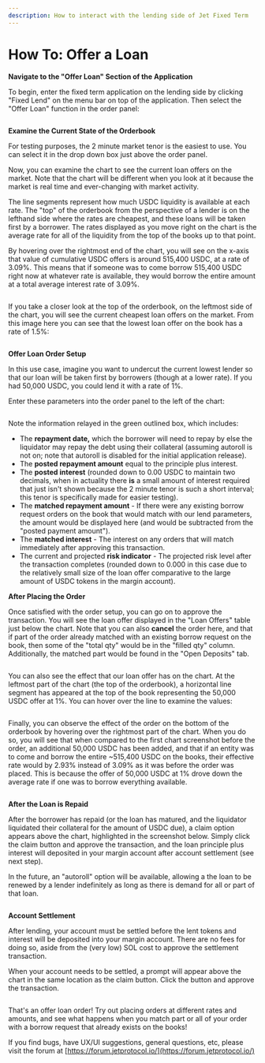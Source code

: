 ```yaml
---
description: How to interact with the lending side of Jet Fixed Term
---
```


# How To: Offer a Loan

**Navigate to the "Offer Loan" Section of the Application**

To begin, enter the fixed term application on the lending side by clicking "Fixed Lend" on the menu bar on top of the application. Then select the "Offer Loan" function in the order panel:

<figure><img src="../../../../.gitbook/assets/image (38).png" alt=""><figcaption></figcaption></figure>

**Examine the Current State of the Orderbook**

For testing purposes, the 2 minute market tenor is the easiest to use. You can select it in the drop down box just above the order panel.

Now, you can examine the chart to see the current loan offers on the market. Note that the chart will be different when you look at it because the market is real time and ever-changing with market activity.

The line segments represent how much USDC liquidity is available at each rate. The "top" of the orderbook from the perspective of a lender is on the lefthand side where the rates are cheapest, and these loans will be taken first by a borrower. The rates displayed as you move right on the chart is the average rate for all of the liquidity from the top of the books up to that point.

By hovering over the rightmost end of the chart, you will see on the x-axis that value of cumulative USDC offers is around 515,400 USDC, at a rate of 3.09%. This means that if someone was to come borrow 515,400 USDC right now at whatever rate is available, they would borrow the entire amount at a total average interest rate of 3.09%.

<figure><img src="../../../../.gitbook/assets/image (3) (1) (2).png" alt=""><figcaption></figcaption></figure>

If you take a closer look at the top of the orderbook, on the leftmost side of the chart, you will see the current cheapest loan offers on the market. From this image here you can see that the lowest loan offer on the book has a rate of 1.5%:

<figure><img src="../../../../.gitbook/assets/image (36).png" alt=""><figcaption></figcaption></figure>

**Offer Loan Order Setup**

In this use case, imagine you want to undercut the current lowest lender so that our loan will be taken first by borrowers (though at a lower rate). If you had 50,000 USDC, you could lend it with a rate of 1%.

Enter these parameters into the order panel to the left of the chart:

<figure><img src="../../../../.gitbook/assets/image (16) (1).png" alt=""><figcaption></figcaption></figure>

Note the information relayed in the green outlined box, which includes:

* The **repayment date,** which the borrower will need to repay by else the liquidator may repay the debt using their collateral (assuming autoroll is not on; note that autoroll is disabled for the initial application release).
* The **posted repayment amount** equal to the principle plus interest.
* The **posted interest** (rounded down to 0.00 USDC to maintain two decimals, when in actuality there **is** a small amount of interest required that just isn't shown because the 2 minute tenor is such a short interval; this tenor is specifically made for easier testing).
* The **matched repayment amount** - If there were any existing borrow request orders on the book that would match with our lend parameters, the amount would be displayed here (and would be subtracted from the "posted payment amount").
* The **matched interest** - The interest on any orders that will match immediately after approving this transaction.
* The current and projected **risk indicator** - The projected risk level after the transaction completes (rounded down to 0.000 in this case due to the relatively small size of the loan offer comparative to the large amount of USDC tokens in the margin account).

**After Placing the Order**

Once satisfied with the order setup, you can go on to approve the transaction. You will see the loan offer displayed in the "Loan Offers" table just below the chart. Note that you can also **cancel** the order here, and that if part of the order already matched with an existing borrow request on the book, then some of the "total qty" would be in the "filled qty" column. Additionally, the matched part would be found in the "Open Deposits" tab.

<figure><img src="../../../../.gitbook/assets/image (13) (1).png" alt=""><figcaption></figcaption></figure>

You can also see the effect that our loan offer has on the chart. At the leftmost part of the chart  (the top of the orderbook), a horizontal line segment has appeared at the top of the book representing the 50,000 USDC offer at 1%. You can hover over the line to examine the values:

<figure><img src="../../../../.gitbook/assets/image (15) (1).png" alt=""><figcaption></figcaption></figure>

Finally, you can observe the effect of the order on the bottom of the orderbook by hovering over the rightmost part of the chart. When you do so, you will see that when compared to the first chart screenshot before the order, an additional 50,000 USDC has been added, and that if an entity was to come and borrow the entire \~515,400 USDC on the books, their effective rate would by 2.93% instead of 3.09% as it was before the order was placed. This is because the offer of 50,000 USDC at 1% drove down the average rate if one was to borrow everything available.

<figure><img src="../../../../.gitbook/assets/image (23) (1).png" alt=""><figcaption></figcaption></figure>

**After the Loan is Repaid**

After the borrower has repaid (or the loan has matured, and the liquidator liquidated their collateral for the amount of USDC due), a claim option appears above the chart, highlighted in the screenshot below. Simply click the claim button and approve the transaction, and the loan principle plus interest will deposited in your margin account after account settlement (see next step).

In the future, an "autoroll" option will be available, allowing a the loan to be renewed by a lender indefinitely as long as there is demand for all or part of that loan.

<figure><img src="../../../../.gitbook/assets/image (12).png" alt=""><figcaption></figcaption></figure>

**Account Settlement**

After lending, your account must be settled before the lent tokens and interest will be deposited into your margin account. There are no fees for doing so, aside from the (very low) SOL cost to approve the settlement transaction.&#x20;

When your account needs to be settled, a prompt will appear above the chart in the same location as the claim button. Click the button and approve the transaction.

<figure><img src="../../../../.gitbook/assets/image (6).png" alt=""><figcaption></figcaption></figure>

That's an offer loan order! Try out placing orders at different rates and amounts, and see what happens when you match part or all of your order with a borrow request that already exists on the books!&#x20;

If you find bugs, have UX/UI suggestions, general questions, etc, please visit the forum at [https://forum.jetprotocol.io/](https://forum.jetprotocol.io/)
